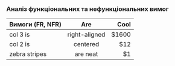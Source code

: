 ### Аналіз функціональних та нефункціональних вимог


|Вимоги (FR, NFR)               | Are           | Cool  |
| ------------------------------|:-------------:| -----:|
| col 3 is                      | right-aligned | $1600 |
| col 2 is                      | centered      |   $12 |
| zebra stripes                 | are neat      |    $1 |
